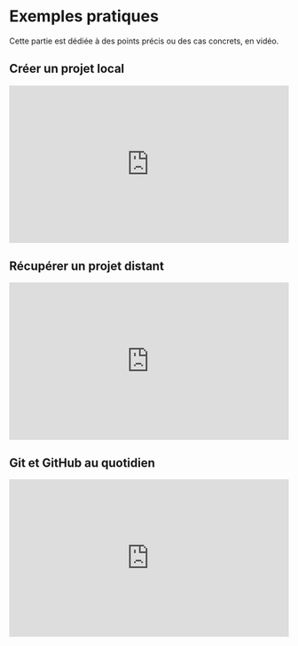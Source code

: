 # Exemples pratiques

Cette partie est dédiée à des points précis ou des cas concrets, en vidéo.

## Créer un projet local

<div style="position: relative; padding-bottom: 56.25%; height: 0;"><iframe src="https://www.loom.com/embed/c66766942b364b9d912c4d9d2421edb7" frameborder="0" webkitallowfullscreen mozallowfullscreen allowfullscreen style="position: absolute; top: 0; left: 0; width: 100%; height: 100%;"></iframe></div>

## Récupérer un projet distant

<div style="position: relative; padding-bottom: 56.25%; height: 0;"><iframe src="https://www.loom.com/embed/7e750f358d1643d7b9d6c14bf6ea7585" frameborder="0" webkitallowfullscreen mozallowfullscreen allowfullscreen style="position: absolute; top: 0; left: 0; width: 100%; height: 100%;"></iframe></div>

## Git et GitHub au quotidien

<div style="position: relative; padding-bottom: 56.25%; height: 0;"><iframe src="https://www.loom.com/embed/7e750f358d1643d7b9d6c14bf6ea7585" frameborder="0" webkitallowfullscreen mozallowfullscreen allowfullscreen style="position: absolute; top: 0; left: 0; width: 100%; height: 100%;"></iframe></div>
